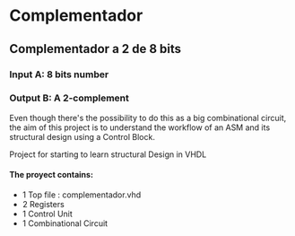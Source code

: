 Complementador
==============

<h2>Complementador a 2 de 8 bits</h2>

<h3>Input  A: 8 bits number</h3>
<h3>Output B: A 2-complement </h3>

Even though there's the possibility to do 
this as a big combinational circuit, the aim
of this project is to understand the workflow 
of an ASM and its structural design using a
Control Block.

Project for starting to learn structural Design in VHDL
<h4>The proyect contains:</h4>
<ul>
<li>1 Top file : complementador.vhd</li>
<li>2 Registers </li>
<li>1 Control Unit </li>
<li>1 Combinational Circuit </li>
</ul>
